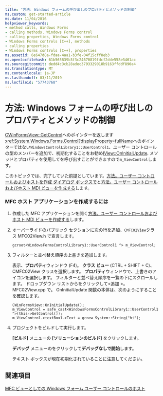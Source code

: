 ```yaml
---
title: '方法: Windows フォームの呼び出しのプロパティとメソッドの制御'
ms.custom: get-started-article
ms.date: 11/04/2016
helpviewer_keywords:
- method calls, Windows Forms
- calling methods, Windows Forms control
- calling properties, Windows Forms control
- Windows Forms controls [C++], methods
- calling properties
- Windows Forms controls [C++], properties
ms.assetid: 6e647d8a-fdaa-4aa1-b3fe-04f15cff8eb3
ms.openlocfilehash: 61b565839b3f3c24670819fdcf2dde558e3461ac
ms.sourcegitcommit: dedd4c3cb28adec3793329018b9163ffddf890a4
ms.translationtype: MT
ms.contentlocale: ja-JP
ms.lasthandoff: 03/11/2019
ms.locfileid: "57743768"
---
```

# <a name="how-to-call-properties-and-methods-of-the-windows-forms-control"></a>方法: Windows フォームの呼び出しのプロパティとメソッドの制御

[CWinFormsView::GetControl](../mfc/reference/cwinformsview-class.md#getcontrol)へのポインターを返します<xref:System.Windows.Forms.Control?displayProperty=fullName>へのポインターではない`WindowsControlLibrary1::UserControl1`、ユーザー コントロールの型のメンバーを追加で、初期化することをお勧め[IView::OnInitialUpdate](../mfc/reference/iview-interface.md#oninitialupdate). メソッドとプロパティを使用してを呼び出すことができますので`m_ViewControl`します。

このトピックでは、完了していた前提としています。[方法。ユーザー コントロールおよびホストを作成 ダイアログ ボックスで](../dotnet/how-to-create-the-user-control-and-host-in-a-dialog-box.md)と[方法。ユーザー コントロールおよびホスト MDI ビューを作成する](../dotnet/how-to-create-the-user-control-and-host-mdi-view.md)します。

### <a name="to-create-the-mfc-host-application"></a>MFC ホスト アプリケーションを作成するには

1. 作成した MFC アプリケーションを開く[方法。ユーザー コントロールおよびホスト MDI ビューを作成する](../dotnet/how-to-create-the-user-control-and-host-mdi-view.md)します。

1. オーバーライドのパブリック セクションに次の行を追加、`CMFC02View`クラス MFC02View.h で宣言します。

   `gcroot<WindowsFormsControlLibrary1::UserControl1 ^> m_ViewControl;`

1. フィルターと並べ替え順序の上書きを追加します。

   表示、**プロパティ**ウィンドウ (F4)。 **クラス ビュー** (CTRL + SHIFT + C)、CMFC02View クラスを選択します。 **プロパティ**ウィンドウで、上書きのアイコンを選択します。 フィルターと並べ替え順序を一覧の下にスクロールします。 ドロップダウン リストからをクリックして\<追加 >。 MFC02View.cpp で。 OnInitialUpdate 関数の本体は、次のようにすることを確認します。

    ```
    CWinFormsView::OnInitialUpdate();
    m_ViewControl = safe_cast<WindowsFormsControlLibrary1::UserControl1 ^>(this->GetControl());
    m_ViewControl->textBox1->Text = gcnew System::String("hi");
    ```

1. プロジェクトをビルドして実行します。

   **[ビルド]** メニューの **[ソリューションのビルド]** をクリックします。

   **デバッグ** メニューのをクリックして**デバッグなしで開始**します。

   テキスト ボックスが現在初期化されていることに注意してください。

## <a name="see-also"></a>関連項目

[MFC ビューとしての Windows フォーム ユーザー コントロールのホスト](../dotnet/hosting-a-windows-forms-user-control-as-an-mfc-view.md)
